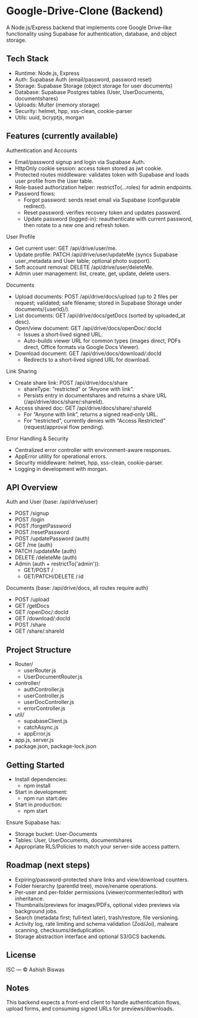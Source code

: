 # Google-Drive-Clone (Backend)

A Node.js/Express backend that implements core Google Drive–like functionality using Supabase for authentication, database, and object storage.

## Tech Stack

- Runtime: Node.js, Express
- Auth: Supabase Auth (email/password, password reset)
- Storage: Supabase Storage (object storage for user documents)
- Database: Supabase Postgres tables (User, UserDocuments, documentshares)
- Uploads: Multer (memory storage)
- Security: helmet, hpp, xss-clean, cookie-parser
- Utils: uuid, bcryptjs, morgan

## Features (currently available)

Authentication and Accounts

- Email/password signup and login via Supabase Auth.
- HttpOnly cookie session: access token stored as jwt cookie.
- Protected routes middleware: validates token with Supabase and loads user profile from the User table.
- Role-based authorization helper: restrictTo(...roles) for admin endpoints.
- Password flows:
  - Forgot password: sends reset email via Supabase (configurable redirect).
  - Reset password: verifies recovery token and updates password.
  - Update password (logged-in): reauthenticate with current password, then rotate to a new one and refresh token.

User Profile

- Get current user: GET /api/drive/user/me.
- Update profile: PATCH /api/drive/user/updateMe (syncs Supabase user_metadata and User table; optional photo support).
- Soft account removal: DELETE /api/drive/user/deleteMe.
- Admin user management: list, create, get, update, delete users.

Documents

- Upload documents: POST /api/drive/docs/upload (up to 2 files per request; validated; safe filename; stored in Supabase Storage under documents/{userId}/).
- List documents: GET /api/drive/docs/getDocs (sorted by uploaded_at desc).
- Open/view document: GET /api/drive/docs/openDoc/:docId
  - Issues a short‑lived signed URL.
  - Auto-builds viewer URL for common types (images direct, PDFs direct, Office formats via Google Docs Viewer).
- Download document: GET /api/drive/docs/download/:docId
  - Redirects to a short‑lived signed URL for download.

Link Sharing

- Create share link: POST /api/drive/docs/share
  - shareType: “restricted” or “Anyone with link”.
  - Persists entry in documentshares and returns a share URL (/api/drive/docs/share/:shareId).
- Access shared doc: GET /api/drive/docs/share/:shareId
  - For “Anyone with link”, returns a signed read‑only URL.
  - For “restricted”, currently denies with “Access Restricted” (request/approval flow pending).

Error Handling & Security

- Centralized error controller with environment-aware responses.
- AppError utility for operational errors.
- Security middleware: helmet, hpp, xss-clean, cookie-parser.
- Logging in development with morgan.

## API Overview

Auth and User (base: /api/drive/user)

- POST /signup
- POST /login
- POST /forgetPassword
- POST /resetPassword
- POST /updatePassword (auth)
- GET /me (auth)
- PATCH /updateMe (auth)
- DELETE /deleteMe (auth)
- Admin (auth + restrictTo('admin')):
  - GET/POST /
  - GET/PATCH/DELETE /:id

Documents (base: /api/drive/docs, all routes require auth)

- POST /upload
- GET /getDocs
- GET /openDoc/:docId
- GET /download/:docId
- POST /share
- GET /share/:shareId

## Project Structure

- Router/
  - userRouter.js
  - UserDocumentRouter.js
- controller/
  - authController.js
  - userController.js
  - userDocController.js
  - errorController.js
- util/
  - supabaseClient.js
  - catchAsync.js
  - appError.js
- app.js, server.js
- package.json, package-lock.json

## Getting Started

- Install dependencies:
  - npm install
- Start in development:
  - npm run start:dev
- Start in production:
  - npm start

Ensure Supabase has:

- Storage bucket: User-Documents
- Tables: User, UserDocuments, documentshares
- Appropriate RLS/Policies to match your server-side access pattern.

## Roadmap (next steps)

- Expiring/password-protected share links and view/download counters.
- Folder hierarchy (parentId tree), move/rename operations.
- Per-user and per-folder permissions (viewer/commenter/editor) with inheritance.
- Thumbnails/previews for images/PDFs, optional video previews via background jobs.
- Search (metadata first; full‑text later), trash/restore, file versioning.
- Activity log, rate limiting and schema validation (Zod/Joi), malware scanning, checksums/deduplication.
- Storage abstraction interface and optional S3/GCS backends.

## License

ISC — © Ashish Biswas

## Notes

This backend expects a front-end client to handle authentication flows, upload forms, and consuming signed URLs for previews/downloads.
